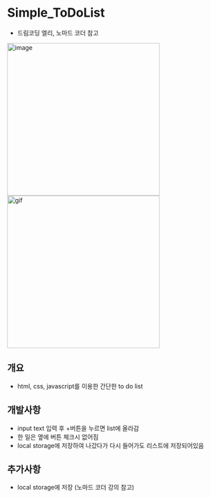 # Simple_ToDoList
- 드림코딩 엘리, 노마드 코더 참고

<div class= "container">

<img width="352" alt="image" src="https://user-images.githubusercontent.com/59603575/102444721-39301f00-406d-11eb-921d-35fb4b32bfdb.png">

<img width="352" alt="gif" src="https://user-images.githubusercontent.com/59603575/102445068-fae72f80-406d-11eb-8804-9e075d75fb4f.gif">

</div>

## 개요
- html, css, javascript를 이용한 간단한 to do list

## 개발사항
- input text 입력 후 +버튼을 누르면 list에 올라감
- 한 일은 옆에 버튼 체크시 없어짐
- local storage에 저장하여 나갔다가 다시 들어가도 리스트에 저장되어있음

## 추가사항
- local storage에 저장 (노마드 코더 강의 참고)
